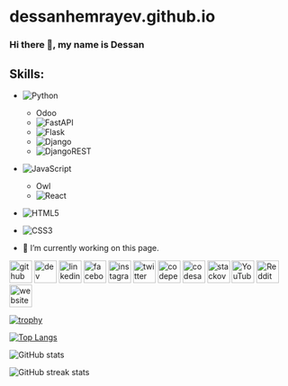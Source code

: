 # dessanhemrayev.github.io

### Hi there 👋, my name is Dessan

## Skills:

- ![Python](https://img.shields.io/badge/-Python-3670A0?style=for-the-badge&logo=python&logoColor=ffdd54)
  - Odoo
  - ![FastAPI](https://img.shields.io/badge/-FastAPI-005571?style=for-the-badge&logo=fastapi)
  - ![Flask](https://img.shields.io/badge/-Flask-000000?style=for-the-badge&logo=flask)
  - ![Django](https://img.shields.io/badge/-Django-092E20?style=for-the-badge&logo=django)
  - ![DjangoREST](https://img.shields.io/badge/-DjangoREST-ff1709?style=for-the-badge&logo=django&logoColor=white&color=ff1709&labelColor=gray)

- ![JavaScript](https://img.shields.io/badge/-JavaScript-323330?style=for-the-badge&logo=javascript&logoColor=F7DF1E)
  - Owl
  - ![React](https://img.shields.io/badge/-React-20232a?style=for-the-badge&logo=react&logoColor=61DAFB)

- ![HTML5](https://img.shields.io/badge/-HTML5-E34F26?style=for-the-badge&logo=html5&logoColor=white)

- ![CSS3](https://img.shields.io/badge/-CSS3-1572B6?style=for-the-badge&logo=css3&logoColor=white)


- 🔭 I’m currently working on this page. 


[<img src='https://cdn.jsdelivr.net/npm/simple-icons@3.0.1/icons/github.svg' alt='github' height='40'>](https://github.com/dessanhemrayev)  [<img src='https://cdn.jsdelivr.net/npm/simple-icons@3.0.1/icons/dev-dot-to.svg' alt='dev' height='40'>](https://dev.to/dessanhemrayev)  [<img src='https://cdn.jsdelivr.net/npm/simple-icons@3.0.1/icons/linkedin.svg' alt='linkedin' height='40'>](https://www.linkedin.com/in/Dd/)  [<img src='https://cdn.jsdelivr.net/npm/simple-icons@3.0.1/icons/facebook.svg' alt='facebook' height='40'>](https://www.facebook.com/dessanhemrayev)  [<img src='https://cdn.jsdelivr.net/npm/simple-icons@3.0.1/icons/instagram.svg' alt='instagram' height='40'>](https://www.instagram.com/dessanhemrayew/)  [<img src='https://cdn.jsdelivr.net/npm/simple-icons@3.0.1/icons/twitter.svg' alt='twitter' height='40'>](https://twitter.com/DessanHemrayev)  [<img src='https://cdn.jsdelivr.net/npm/simple-icons@3.0.1/icons/codepen.svg' alt='codepen' height='40'>](https://codepen.io/dessanhemrayev)  [<img src='https://cdn.jsdelivr.net/npm/simple-icons@3.0.1/icons/codesandbox.svg' alt='codesandbox' height='40'>](https://codesandbox.io/u/dessanhemrayev)  [<img src='https://cdn.jsdelivr.net/npm/simple-icons@3.0.1/icons/stackoverflow.svg' alt='stackoverflow' height='40'>](https://stackoverflow.com/users/dessanhemrayev)  [<img src='https://cdn.jsdelivr.net/npm/simple-icons@3.0.1/icons/youtube.svg' alt='YouTube' height='40'>](https://www.youtube.com/channel/dessanhemrayev)  [<img src='https://cdn.jsdelivr.net/npm/simple-icons@3.0.1/icons/reddit.svg' alt='Reddit' height='40'>](https://www.reddit.com/user/dessanhemrayev)  [<img src='https://cdn.jsdelivr.net/npm/simple-icons@3.0.1/icons/icloud.svg' alt='website' height='40'>](dessanhemrayev)  

[![trophy](https://github-profile-trophy.vercel.app/?username=dessanhemrayev)](https://github.com/ryo-ma/github-profile-trophy)

[![Top Langs](https://github-readme-stats.vercel.app/api/top-langs/?username=dessanhemrayev&layout=compact)](https://github.com/dessanhemrayev/github-readme-stats)

![GitHub stats](https://github-readme-stats.vercel.app/api?username=dessanhemrayev&show=reviews,discussions_started,discussions_answered,prs_merged,prs_merged_percentage)

![GitHub streak stats](https://github-readme-streak-stats.herokuapp.com/?user=dessanhemrayev)  
